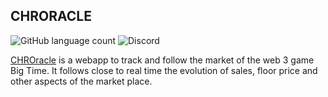 ## CHRORACLE
![GitHub language count](https://img.shields.io/github/languages/top/ChronoDAO/CHROracle)
![Discord](https://img.shields.io/discord/666344617536520207)

[CHROracle](app.chronodao.com) is a webapp to track and follow the market of the web 3 game Big Time. It follows close to real time the evolution of sales, floor price and other aspects of the market place.